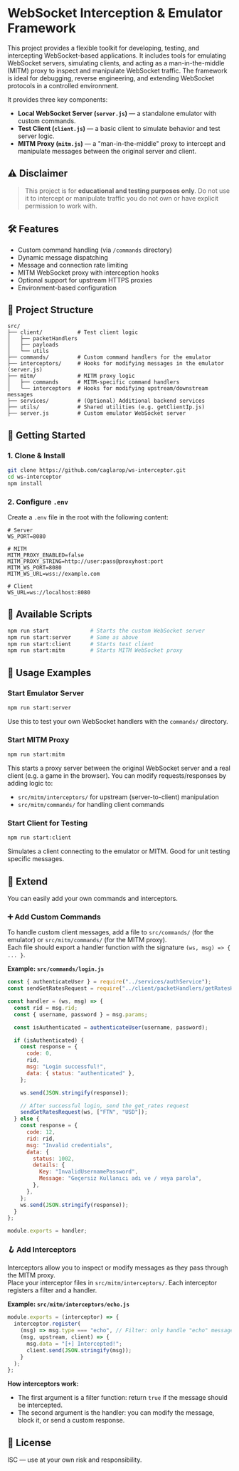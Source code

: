 # WebSocket Interception & Emulator Framework

This project provides a flexible toolkit for developing, testing, and intercepting WebSocket-based applications. It includes tools for emulating WebSocket servers, simulating clients, and acting as a man-in-the-middle (MITM) proxy to inspect and manipulate WebSocket traffic. The framework is ideal for debugging, reverse engineering, and extending WebSocket protocols in a controlled environment.

It provides three key components:

- **Local WebSocket Server (`server.js`)** — a standalone emulator with custom commands.
- **Test Client (`client.js`)** — a basic client to simulate behavior and test server logic.
- **MITM Proxy (`mitm.js`)** — a "man-in-the-middle" proxy to intercept and manipulate messages between the original server and client.

## ⚠️ Disclaimer

> This project is for **educational and testing purposes only**. Do not use it to intercept or manipulate traffic you do not own or have explicit permission to work with.

## 🛠 Features

- Custom command handling (via `/commands` directory)
- Dynamic message dispatching
- Message and connection rate limiting
- MITM WebSocket proxy with interception hooks
- Optional support for upstream HTTPS proxies
- Environment-based configuration

## 📁 Project Structure

```
src/
├── client/           # Test client logic
│   ├── packetHandlers
│   ├── payloads
│   └── utils
├── commands/         # Custom command handlers for the emulator
├── interceptors/     # Hooks for modifying messages in the emulator (server.js)
├── mitm/             # MITM proxy logic
│   ├── commands      # MITM-specific command handlers
│   └── interceptors  # Hooks for modifying upstream/downstream messages
├── services/         # (Optional) Additional backend services
├── utils/            # Shared utilities (e.g. getClientIp.js)
├── server.js         # Custom emulator WebSocket server

```

## 🚀 Getting Started

### 1. Clone & Install

```bash
git clone https://github.com/caglarop/ws-interceptor.git
cd ws-interceptor
npm install
```

### 2. Configure `.env`

Create a `.env` file in the root with the following content:

```env
# Server
WS_PORT=8080

# MITM
MITM_PROXY_ENABLED=false
MITM_PROXY_STRING=http://user:pass@proxyhost:port
MITM_WS_PORT=8080
MITM_WS_URL=wss://example.com

# Client
WS_URL=ws://localhost:8080
```

## 🔧 Available Scripts

```bash
npm run start             # Starts the custom WebSocket server
npm run start:server      # Same as above
npm run start:client      # Starts test client
npm run start:mitm        # Starts MITM WebSocket proxy
```

## 🧪 Usage Examples

### Start Emulator Server

```bash
npm run start:server
```

Use this to test your own WebSocket handlers with the `commands/` directory.

### Start MITM Proxy

```bash
npm run start:mitm
```

This starts a proxy server between the original WebSocket server and a real client (e.g. a game in the browser). You can modify requests/responses by adding logic to:

- `src/mitm/interceptors/` for upstream (server-to-client) manipulation
- `src/mitm/commands/` for handling client commands

### Start Client for Testing

```bash
npm run start:client
```

Simulates a client connecting to the emulator or MITM. Good for unit testing specific messages.

## 🧩 Extend

You can easily add your own commands and interceptors.

### ➕ Add Custom Commands

To handle custom client messages, add a file to `src/commands/` (for the emulator) or `src/mitm/commands/` (for the MITM proxy).  
Each file should export a handler function with the signature `(ws, msg) => { ... }`.

**Example: `src/commands/login.js`**

```js
const { authenticateUser } = require("../services/authService");
const sendGetRatesRequest = require("../client/packetHandlers/getRatesHandler");

const handler = (ws, msg) => {
  const rid = msg.rid;
  const { username, password } = msg.params;

  const isAuthenticated = authenticateUser(username, password);

  if (isAuthenticated) {
    const response = {
      code: 0,
      rid,
      msg: "Login successful!",
      data: { status: "authenticated" },
    };

    ws.send(JSON.stringify(response));

    // After successful login, send the get_rates request
    sendGetRatesRequest(ws, ["FTN", "USD"]);
  } else {
    const response = {
      code: 12,
      rid: rid,
      msg: "Invalid credentials",
      data: {
        status: 1002,
        details: {
          Key: "InvalidUsernamePassword",
          Message: "Geçersiz Kullanıcı adı ve / veya parola",
        },
      },
    };
    ws.send(JSON.stringify(response));
  }
};

module.exports = handler;
```

### 🪝 Add Interceptors

Interceptors allow you to inspect or modify messages as they pass through the MITM proxy.  
Place your interceptor files in `src/mitm/interceptors/`. Each interceptor registers a filter and a handler.

**Example: `src/mitm/interceptors/echo.js`**

```js
module.exports = (interceptor) => {
  interceptor.register(
    (msg) => msg.type === "echo", // Filter: only handle "echo" messages
    (msg, upstream, client) => {
      msg.data = "[+] Intercepted!";
      client.send(JSON.stringify(msg));
    }
  );
};
```

**How interceptors work:**

- The first argument is a filter function: return `true` if the message should be intercepted.
- The second argument is the handler: you can modify the message, block it, or send a custom response.

## 📜 License

ISC — use at your own risk and responsibility.
